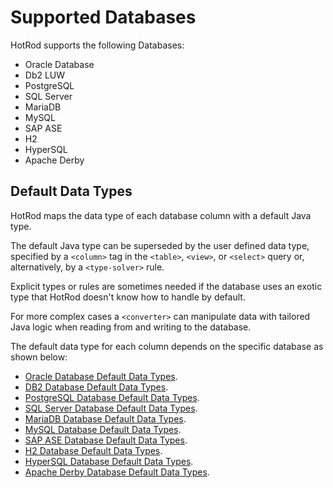 # Supported Databases

HotRod supports the following Databases:
- Oracle Database
- Db2 LUW
- PostgreSQL
- SQL Server
- MariaDB
- MySQL
- SAP ASE
- H2
- HyperSQL
- Apache Derby

## Default Data Types

HotRod maps the data type of each database column with a default Java type.

The default Java type can be superseded by the user defined data type, specified by a `<column>` tag in
the `<table>`, `<view>`, or `<select>` query or, alternatively, by a `<type-solver>` rule. 

Explicit types or rules are sometimes needed if the database uses an exotic type that HotRod doesn't 
know how to handle by default.

For more complex cases a `<converter>` can manipulate data with tailored Java logic when reading from 
and writing to the database.

The default data type for each column depends on the specific database as shown below:

- [Oracle Database Default Data Types](data-types/oracle.md).
- [DB2 Database Default Data Types](data-types/db2.md).
- [PostgreSQL Database Default Data Types](data-types/postgresql.md).
- [SQL Server Database Default Data Types](data-types/sql-server.md).
- [MariaDB Database Default Data Types](data-types/mariadb.md).
- [MySQL Database Default Data Types](data-types/mysql.md).
- [SAP ASE Database Default Data Types](data-types/sap-ase.md).
- [H2 Database Default Data Types](data-types/h2.md).
- [HyperSQL Database Default Data Types](data-types/hypersql.md).
- [Apache Derby Database Default Data Types](data-types/apache-derby.md).


